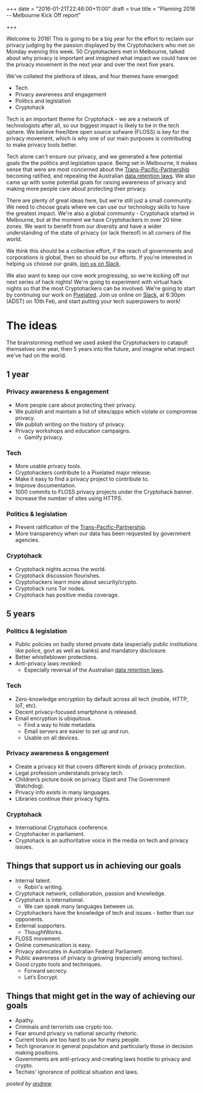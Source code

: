 +++
date = "2016-01-21T22:46:00+11:00"
draft = true
title = "Planning 2016 -- Melbourne Kick Off report"

+++

Welcome to 2016! This is going to be a big year for the effort to reclaim our privacy judging by the passion displayed by the Cryptohackers who met on Monday evening this week. 50 Cryptohackers met in Melbourne, talked about why privacy is important and imagined what impact we could have on the privacy movement in the next year and over the next five years.

We've collated the plethora of ideas, and four themes have emerged:

- Tech
- Privacy awareness and engagement
- Politics and legislation
- Cryptohack

Tech is an important theme for Cryptohack - we are a network of technologists after all, so our biggest impact is likely to be in the tech sphere. We believe free/libre open source sofware (FLOSS) is key for the privacy movement, which is why one of our main purposes is contributing to make privacy tools better.

Tech alone can't ensure our privacy, and we generated a few potential goals the the politics and legislation space. Being set in Melbourne, it makes sense that were are most concerned about the [Trans-Pacific-Partnership](http://aftinet.org.au/cms/trans-pacific-partnership-agreement) becoming ratified, and repealing the Australian [data retention laws](https://robindoherty.com/2015/10/07/your-digital-privacy-ends-this-time-next-week.html). We also came up with some potential goals for raising awareness of privacy and making more people care about protecting their privacy.

There are plenty of great ideas here, but we're still just a small community. We need to choose goals where we can use our technology skills to have the greatest impact. We're also a global community - Cryptohack started in Melbourne, but at the moment we have Cryptohackers in over 20 time zones. We want to benefit from our diversity and have a wider understanding of the state of privacy (or lack thereof) in all corners of the world.

We think this should be a collective effort, if the reach of governments and corporations is global, then so should be our efforts. If you're interested in helping us choose our goals, [join us on Slack](https://cryptohack.herokuapp.com/).

We also want to keep our core work progressing, so we're kicking off our next series of hack nights! We're going to experiment with virtual hack nights so that the most Cryptohackers can be involved. We're going to start by continuing our work on [Pixelated](https://pixelated-project.org). Join us online on [Slack](https://cryptohack.herokuapp.com/), at 6:30pm (ADST) on 10th Feb, and start putting your tech superpowers to work!


# The ideas

The brainstorming method we used asked the Cryptohackers to catapult themselves one year, then 5 years into the future, and imagine what impact we've had on the world.

## 1 year

### Privacy awareness & engagement

- More people care about protecting their privacy.
- We publish and maintain a list of sites/apps which violate or compromise privacy.
- We publish writing on the history of privacy.
- Privacy workshops and education campaigns.
    - Gamify privacy.

### Tech

- More usable privacy tools.
- Cryptohackers contribute to a Pixelated major release.
- Make it easy to find a privacy project to contribute to.
- Improve documentation.
- 1000 commits to FLOSS privacy projects under the Cryptohack banner.
- Increase the number of sites using HTTPS.

### Politics & legislation

- Prevent ratification of the [Trans-Pacific-Partnership](http://aftinet.org.au/cms/trans-pacific-partnership-agreement).
- More transparency when our data has been requested by government agencies.

### Cryptohack

- Cryptohack nights across the world.
- Cryptohack discussion flourishes.
- Cryptohackers learn more about security/crypto.
- Cryptohack runs Tor nodes.
- Cryptohack has positive media coverage.

## 5 years

### Politics & legislation

- Public policies on badly stored private data (especially public institutions like police, govt as well as banks) and mandatory disclosure.
- Better whistleblower protections.
- Anti-privacy laws revoked:
    - Especially reversal of the Australian [data retention laws](https://robindoherty.com/2015/10/07/your-digital-privacy-ends-this-time-next-week.html).

### Tech

- Zero-knowledge encryption by default across all tech (mobile, HTTP, IoT, etc).
- Decent privacy-focused smartphone is released.
- Email encryption is ubiquitous.
    - Find a way to hide metadata.
    - Email servers are easier to set up and run.
    - Usable on all devices.

### Privacy awareness & engagement

- Create a privacy kit that covers different kinds of privacy protection.
- Legal profession understands privacy tech.
- Children’s picture book on privacy (Spot and The Government Watchdog).
- Privacy info exists in many languages.
- Libraries continue their privacy fights.

### Cryptohack

- International Cryptohack conference.
- Cryptohacker in parliament.
- Cryptohack is an authoritative voice in the media on tech and privacy issues.

## Things that support us in achieving our goals

- Internal talent.
    - Robin's writing.
- Cryptohack network, collaboration, passion and knowledge.
- Cryptohack is international.
    - We can speak many languages between us.
- Cryptohackers have the knowledge of tech and issues - better than our opponents.
- External supporters.
    - ThoughtWorks.
- FLOSS movement.
- Online communication is easy.
- Privacy advocates in Australian Federal Parliament.
- Public awareness of privacy is growing (especially among techies).
- Good crypto tools and techniques.
    - Forward secrecy.
    - Let’s Encrypt.

## Things that might get in the way of achieving our goals

- Apathy.
- Criminals and terrorists use crypto too.
- Fear around privacy vs national security rhetoric.
- Current tools are too hard to use for many people.
- Tech ignorance in general population and particularly those in decision making positions.
- Governments are anti-privacy and creating laws hostile to privacy and crypto.
- Techies' ignorance of political situation and laws.

*posted by [andrew](https://twitter.com/whereismytaco)*
